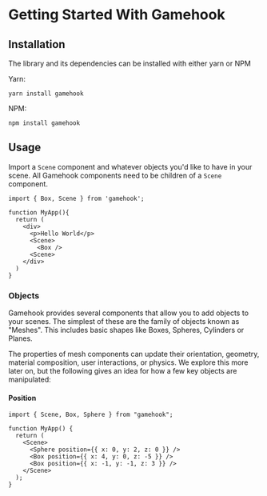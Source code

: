 # Getting Started With Gamehook

## Installation

The library and its dependencies can be installed with either yarn or NPM

Yarn:

```
yarn install gamehook
```

NPM:

```
npm install gamehook
```

## Usage

Import a `Scene` component and whatever objects you'd like to have in your scene. All Gamehook components need to be children of a `Scene` component.

```tsx
import { Box, Scene } from 'gamehook';

function MyApp(){
  return (
    <div>
      <p>Hello World</p>
      <Scene>
        <Box />
      <Scene>
    </div>
  )
}
```

### Objects

Gamehook provides several components that allow you to add objects to your scenes. The simplest of these are the family of objects known as "Meshes". This includes basic shapes like Boxes, Spheres, Cylinders or Planes.

The properties of mesh components can update their orientation, geometry, material composition, user interactions, or physics. We explore this more later on,
but the following gives an idea for how a few key objects are manipulated:

#### Position

```tsx
import { Scene, Box, Sphere } from "gamehook";

function MyApp() {
  return (
    <Scene>
      <Sphere position={{ x: 0, y: 2, z: 0 }} />
      <Box position={{ x: 4, y: 0, z: -5 }} />
      <Box position={{ x: -1, y: -1, z: 3 }} />
    </Scene>
  );
}
```

